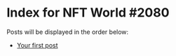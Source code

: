 # Index for NFT World #2080
Posts will be displayed in the order below:

- [Your first post](./001-first.md)

